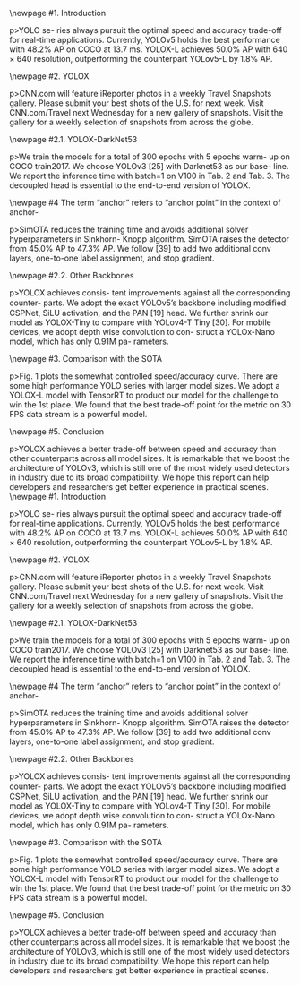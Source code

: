 \newpage
#1. Introduction
p>YOLO se- ries always pursuit the optimal speed and accuracy trade-off for real-time applications. Currently, YOLOv5 holds the best performance with 48.2% AP on COCO at 13.7 ms. YOLOX-L achieves 50.0% AP with 640 × 640 resolution, outperforming the counterpart YOLov5-L by 1.8% AP.
\newpage
#2. YOLOX
p>CNN.com will feature iReporter photos in a weekly Travel Snapshots gallery. Please submit your best shots of the U.S. for next week. Visit CNN.com/Travel next Wednesday for a new gallery of snapshots. Visit the gallery for a weekly selection of snapshots from across the globe.
\newpage
#2.1. YOLOX-DarkNet53
p>We train the models for a total of 300 epochs with 5 epochs warm- up on COCO train2017. We choose YOLOv3 [25] with Darknet53 as our base- line. We report the inference time with batch=1 on V100 in Tab. 2 and Tab. 3. The decoupled head is essential to the end-to-end version of YOLOX.
\newpage
#4 The term “anchor” refers to “anchor point” in the context of anchor-
p>SimOTA reduces the training time and avoids additional solver hyperparameters in Sinkhorn- Knopp algorithm. SimOTA raises the detector from 45.0% AP to 47.3% AP. We follow [39] to add two additional conv layers, one-to-one label assignment, and stop gradient.
\newpage
#2.2. Other Backbones
p>YOLOX achieves consis- tent improvements against all the corresponding counter- parts. We adopt the exact YOLOv5’s backbone including modiﬁed CSPNet, SiLU activation, and the PAN [19] head. We further shrink our model as YOLOX-Tiny to compare with YOLov4-T Tiny [30]. For mobile devices, we adopt depth wise convolution to con- struct a YOLOx-Nano model, which has only 0.91M pa- rameters.
\newpage
#3. Comparison with the SOTA
p>Fig. 1 plots the somewhat controlled speed/accuracy curve. There are some high performance YOLO series with larger model sizes. We adopt a YOLOX-L model with TensorRT to product our model for the challenge to win the 1st place. We found that the best trade-off point for the metric on 30 FPS data stream is a powerful model.
\newpage
#5. Conclusion
p>YOLOX achieves a better trade-off between speed and accuracy than other counterparts across all model sizes. It is remarkable that we boost the architecture of YOLOv3, which is still one of the most widely used detectors in industry due to its broad compatibility. We hope this report can help developers and researchers get better experience in practical scenes.
\newpage
#1. Introduction
p>YOLO se- ries always pursuit the optimal speed and accuracy trade-off for real-time applications. Currently, YOLOv5 holds the best performance with 48.2% AP on COCO at 13.7 ms. YOLOX-L achieves 50.0% AP with 640 × 640 resolution, outperforming the counterpart YOLov5-L by 1.8% AP.
\newpage
#2. YOLOX
p>CNN.com will feature iReporter photos in a weekly Travel Snapshots gallery. Please submit your best shots of the U.S. for next week. Visit CNN.com/Travel next Wednesday for a new gallery of snapshots. Visit the gallery for a weekly selection of snapshots from across the globe.
\newpage
#2.1. YOLOX-DarkNet53
p>We train the models for a total of 300 epochs with 5 epochs warm- up on COCO train2017. We choose YOLOv3 [25] with Darknet53 as our base- line. We report the inference time with batch=1 on V100 in Tab. 2 and Tab. 3. The decoupled head is essential to the end-to-end version of YOLOX.
\newpage
#4 The term “anchor” refers to “anchor point” in the context of anchor-
p>SimOTA reduces the training time and avoids additional solver hyperparameters in Sinkhorn- Knopp algorithm. SimOTA raises the detector from 45.0% AP to 47.3% AP. We follow [39] to add two additional conv layers, one-to-one label assignment, and stop gradient.
\newpage
#2.2. Other Backbones
p>YOLOX achieves consis- tent improvements against all the corresponding counter- parts. We adopt the exact YOLOv5’s backbone including modiﬁed CSPNet, SiLU activation, and the PAN [19] head. We further shrink our model as YOLOX-Tiny to compare with YOLov4-T Tiny [30]. For mobile devices, we adopt depth wise convolution to con- struct a YOLOx-Nano model, which has only 0.91M pa- rameters.
\newpage
#3. Comparison with the SOTA
p>Fig. 1 plots the somewhat controlled speed/accuracy curve. There are some high performance YOLO series with larger model sizes. We adopt a YOLOX-L model with TensorRT to product our model for the challenge to win the 1st place. We found that the best trade-off point for the metric on 30 FPS data stream is a powerful model.
\newpage
#5. Conclusion
p>YOLOX achieves a better trade-off between speed and accuracy than other counterparts across all model sizes. It is remarkable that we boost the architecture of YOLOv3, which is still one of the most widely used detectors in industry due to its broad compatibility. We hope this report can help developers and researchers get better experience in practical scenes.
